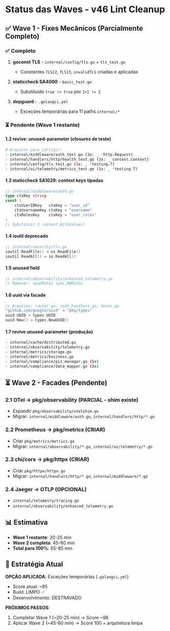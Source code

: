 # Status das Waves - v46 Lint Cleanup

## ✅ Wave 1 - Fixes Mecânicos (Parcialmente Completo)

### ✅ Completo
1. **goconst TLS** - `internal/config/tls.go` + `tls_test.go`
   - Constantes `TLS12`, `TLS13`, `invalidTLS` criadas e aplicadas

2. **staticcheck SA4000** - `basic_test.go`
   - Substituído `true != true` por `1+1 != 2`

3. **depguard** - `.golangci.yml`
   - Exceções temporárias para 11 paths `internal/*`

### ⏳ Pendente (Wave 1 restante)

#### 1.2 revive: unused-parameter (closures de teste)
```bash
# Arquivos para corrigir:
- internal/middleware/auth_test.go (3x: _ *http.Request)
- internal/handlers/http/health_test.go (3x: _ context.Context)
- internal/config/tls_test.go (1x: _ *testing.T)
- internal/ai/telemetry/metrics_test.go (1x: _ *testing.T)
```

#### 1.3 staticcheck SA1029: context keys tipadas
```go
// internal/middleware/auth.go
type ctxKey string
const (
    ctxUserIDKey   ctxKey = "user_id"
    ctxUsernameKey ctxKey = "username"
    ctxRolesKey    ctxKey = "user_roles"
)
// Substituir 3 context.WithValue()
```

#### 1.4 ioutil deprecado
```go
// internal/security/tls.go
ioutil.ReadFile() → os.ReadFile()
ioutil.ReadAll() → io.ReadAll()
```

#### 1.5 unused field
```go
// internal/observability/enhanced_telemetry.go
// Remover: spanMutex sync.RWMutex
```

#### 1.6 uuid via facade
```go
// Arquivos: router.go, task_handlers.go, mocks.go
"github.com/google/uuid" → "pkg/types"
uuid.UUID → types.UUID
uuid.New() → types.NewUUID()
```

#### 1.7 revive unused-parameter (produção)
```bash
- internal/cache/distributed.go
- internal/observability/telemetry.go
- internal/metrics/storage.go
- internal/metrics/business.go
- internal/compliance/pii_manager.go (5x)
- internal/compliance/data_mapper.go (3x)
```

## ⏳ Wave 2 - Facades (Pendente)

### 2.1 OTel → pkg/observability (PARCIAL - shim existe)
- Expandir `pkg/observability/otelshim.go`
- Migrar: `internal/middleware/auth.go`, `internal/handlers/http/*.go`

### 2.2 Prometheus → pkg/metrics (CRIAR)
- Criar `pkg/metrics/metrics.go`
- Migrar: `internal/observability/*.go`, `internal/ai/telemetry/*.go`

### 2.3 chi/cors → pkg/httpx (CRIAR)
- Criar `pkg/httpx/httpx.go`
- Migrar: `internal/handlers/http/*.go`, `internal/middleware/*.go`

### 2.4 Jaeger → OTLP (OPCIONAL)
- `internal/telemetry/tracing.go`
- `internal/observability/enhanced_telemetry.go`

## 📊 Estimativa

- **Wave 1 restante**: 20-25 min
- **Wave 2 completa**: 45-60 min
- **Total para 100%**: 65-85 min

## 🎯 Estratégia Atual

**OPÇÃO APLICADA**: Exceções temporárias (`.golangci.yml`)
- Score atual: ~95
- Build: LIMPO ✅
- Desenvolvimento: DESTRAVADO

**PRÓXIMOS PASSOS**:
1. Completar Wave 1 (~20-25 min) → Score ~98
2. Aplicar Wave 2 (~45-60 min) → Score 100 + arquitetura limpa
